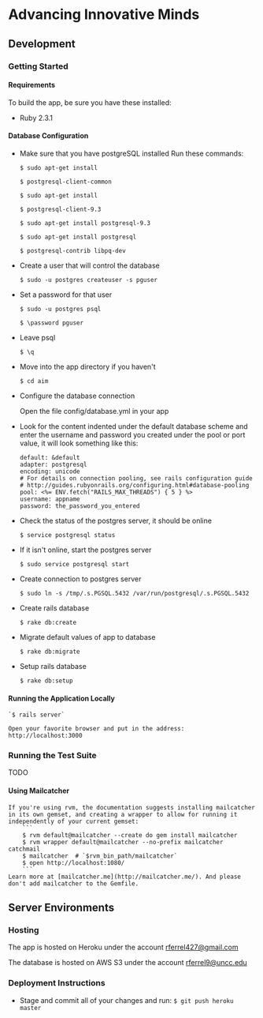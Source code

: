 # Advancing Innovative Minds

## Development

### Getting Started

#### Requirements

To build the app, be sure you have these installed:

* Ruby 2.3.1

#### Database Configuration
* Make sure that you have postgreSQL installed
  Run these commands:

    `$ sudo apt-get install`

    `$ postgresql-client-common`

    `$ sudo apt-get install`

    `$ postgresql-client-9.3`

    `$ sudo apt-get install postgresql-9.3`

    `$ sudo apt-get install postgresql`

    `$ postgresql-contrib libpq-dev`


* Create a user that will control the database

    `$ sudo -u postgres createuser -s pguser`


* Set a password for that user

    `$ sudo -u postgres psql`

    `$ \password pguser`

* Leave psql

    `$ \q`

* Move into the app directory if you haven't

    `$ cd aim`

* Configure the database connection

    Open the file config/database.yml in your app

* Look for the content indented under the default database scheme and enter the username and password you created under the pool or port value, it will look something like this:

  ```
  default: &default
  adapter: postgresql
  encoding: unicode
  # For details on connection pooling, see rails configuration guide
  # http://guides.rubyonrails.org/configuring.html#database-pooling
  pool: <%= ENV.fetch("RAILS_MAX_THREADS") { 5 } %>
  username: appname
  password: the_password_you_entered
  ```

* Check the status of the postgres server, it should be online

  	`$ service postgresql status`

* If it isn't online, start the postgres server

  	`$ sudo service postgresql start`

* Create connection to postgres server

  	`$ sudo ln -s /tmp/.s.PGSQL.5432 /var/run/postgresql/.s.PGSQL.5432`

* Create rails database

  	`$ rake db:create`

* Migrate default values of app to database

  	`$ rake db:migrate`

* Setup rails database

  	`$ rake db:setup`


#### Running the Application Locally

    `$ rails server`

    Open your favorite browser and put in the address: http://localhost:3000


### Running the Test Suite

TODO

#### Using Mailcatcher

    If you're using rvm, the documentation suggests installing mailcatcher in its own gemset, and creating a wrapper to allow for running it independently of your current gemset:
        ```
        $ rvm default@mailcatcher --create do gem install mailcatcher
        $ rvm wrapper default@mailcatcher --no-prefix mailcatcher catchmail
        $ mailcatcher  # `$rvm_bin_path/mailcatcher`
        $ open http://localhost:1080/
        ```
    Learn more at [mailcatcher.me](http://mailcatcher.me/). And please don't add mailcatcher to the Gemfile.

## Server Environments

### Hosting

The app is hosted on Heroku under the account rferrel427@gmail.com

The database is hosted on AWS S3 under the account rferrel9@uncc.edu

### Deployment Instructions

* Stage and commit all of your changes and run:
    `$ git push heroku master`
